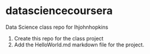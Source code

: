 datasciencecoursera
===================

Data Science class repo for lhjohnhopkins

1. Create this repo for the class project
2. Add the HelloWorld.md markdown file for the project.

